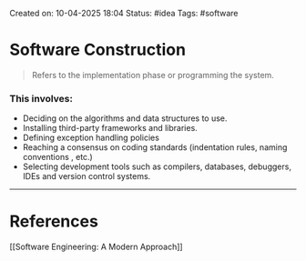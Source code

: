 Created on: 10-04-2025 18:04
Status: #idea
Tags: #software
# Software Construction
> Refers to the implementation phase or programming the system.

### This involves:
- Deciding on the algorithms and data structures to use.
- Installing third-party frameworks and libraries.
- Defining exception handling policies
- Reaching a consensus on coding standards (indentation rules, naming conventions , etc.)
- Selecting development tools such as compilers, databases, debuggers, IDEs and version control systems.




-----------------
# References
[[Software Engineering:  A Modern Approach]]